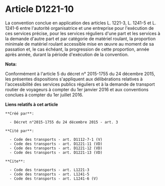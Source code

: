 # Article D1221-10

La convention conclue en application des articles L. 1221-3, L. 1241-5 et L. 1241-6 entre l'autorité organisatrice et une
entreprise pour l'exécution de ces services précise, pour les services réguliers d'une part et les services à la demande
d'autre part et par catégorie de matériel roulant, la proportion minimale de matériel roulant accessible mise en œuvre au
moment de sa passation et, le cas échéant, la progression de cette proportion, année après année, durant la période
d'exécution de la convention.

**Nota:**

Conformément à l'article 5 du décret n° 2015-1755 du 24 décembre 2015, les présentes dispositions s'appliquent aux
délibérations relatives à l'accessibilité des services publics réguliers et à la demande de transport routier de voyageurs à
compter du 1er janvier 2016 et aux conventions conclues à compter du 1er juillet 2016.

**Liens relatifs à cet article**

	**Créé par**:

	  - Décret n°2015-1755 du 24 décembre 2015 - art. 3

	**Cité par**:

	  - Code des transports - art. D1112-7-1 (V)
	  - Code des transports - art. D1221-11 (VD)
	  - Code des transports - art. D1221-12 (VD)
	  - Code des transports - art. D1221-13 (VD)

	**Cite**:

	  - Code des transports - art. L1221-3
	  - Code des transports - art. L1241-5
	  - Code des transports - art. L1241-6 (V)
